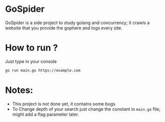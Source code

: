 # GoSpider

GoSpider is a side project to study golang and concurrency; it crawls a website that you provide the gophere and logs every site.

# How to run ?

Just type in your console

```bash
go run main.go https://example.com
```

# Notes:
- This project is not done yet, it contains some bugs
- To Change depth of your search just change the constant in `main.go` file; might add a flag parameter later.